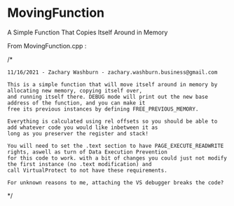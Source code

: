 # MovingFunction
A Simple Function That Copies Itself Around in Memory

From MovingFunction.cpp :

/*

    11/16/2021 - Zachary Washburn - zachary.washburn.business@gmail.com
    
    This is a simple function that will move itself around in memory by allocating new memory, copying itself over,
    and running itself there. DEBUG mode will print out the new base address of the function, and you can make it
    free its previous instances by defining FREE_PREVIOUS_MEMORY.

    Everything is calculated using rel offsets so you should be able to add whatever code you would like inbetween it as
    long as you preserver the register and stack!

    You will need to set the .text section to have PAGE_EXECUTE_READWRITE rights, aswell as turn of Data Execution Prevention
    for this code to work. with a bit of changes you could just not modify the first instance (no .text modification) and
    call VirtualProtect to not have these requirements.

    For unknown reasons to me, attaching the VS debugger breaks the code? 
*/
